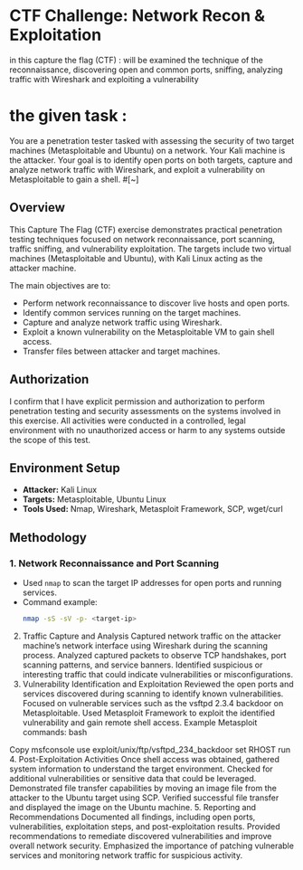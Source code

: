 # CTF Challenge: Network Recon & Exploitation
in this capture the flag (CTF) : will be examined the technique of the reconnaissance,  discovering open and common ports, sniffing, analyzing traffic with Wireshark and exploiting a vulnerability

# the given task : 
You are a penetration tester tasked with assessing the security of two target machines (Metasploitable and Ubuntu) on a network. Your Kali machine is the attacker. Your goal is to identify open ports on both targets, capture and analyze network traffic with Wireshark, and exploit a vulnerability on Metasploitable to gain a shell.
#[~]

## Overview

This Capture The Flag (CTF) exercise demonstrates practical penetration testing techniques focused on network reconnaissance, port scanning, traffic sniffing, and vulnerability exploitation. The targets include two virtual machines (Metasploitable and Ubuntu), with Kali Linux acting as the attacker machine.

The main objectives are to:

- Perform network reconnaissance to discover live hosts and open ports.
- Identify common services running on the target machines.
- Capture and analyze network traffic using Wireshark.
- Exploit a known vulnerability on the Metasploitable VM to gain shell access.
- Transfer files between attacker and target machines.

## Authorization

I confirm that I have explicit permission and authorization to perform penetration testing and security assessments on the systems involved in this exercise. All activities were conducted in a controlled, legal environment with no unauthorized access or harm to any systems outside the scope of this test.

## Environment Setup

- **Attacker:** Kali Linux
- **Targets:** Metasploitable, Ubuntu Linux
- **Tools Used:** Nmap, Wireshark, Metasploit Framework, SCP, wget/curl

## Methodology

### 1. Network Reconnaissance and Port Scanning

- Used `nmap` to scan the target IP addresses for open ports and running services.
- Command example:
  ```bash
  nmap -sS -sV -p- <target-ip>
2. Traffic Capture and Analysis
Captured network traffic on the attacker machine’s network interface using Wireshark during the scanning process.
Analyzed captured packets to observe TCP handshakes, port scanning patterns, and service banners.
Identified suspicious or interesting traffic that could indicate vulnerabilities or misconfigurations.
3. Vulnerability Identification and Exploitation
Reviewed the open ports and services discovered during scanning to identify known vulnerabilities.
Focused on vulnerable services such as the vsftpd 2.3.4 backdoor on Metasploitable.
Used Metasploit Framework to exploit the identified vulnerability and gain remote shell access.
Example Metasploit commands:
bash

Copy
msfconsole
use exploit/unix/ftp/vsftpd_234_backdoor
set RHOST <metasploitable-ip>
run
4. Post-Exploitation Activities
Once shell access was obtained, gathered system information to understand the target environment.
Checked for additional vulnerabilities or sensitive data that could be leveraged.
Demonstrated file transfer capabilities by moving an image file from the attacker to the Ubuntu target using SCP.
Verified successful file transfer and displayed the image on the Ubuntu machine.
5. Reporting and Recommendations
Documented all findings, including open ports, vulnerabilities, exploitation steps, and post-exploitation results.
Provided recommendations to remediate discovered vulnerabilities and improve overall network security.
Emphasized the importance of patching vulnerable services and monitoring network traffic for suspicious activity.
